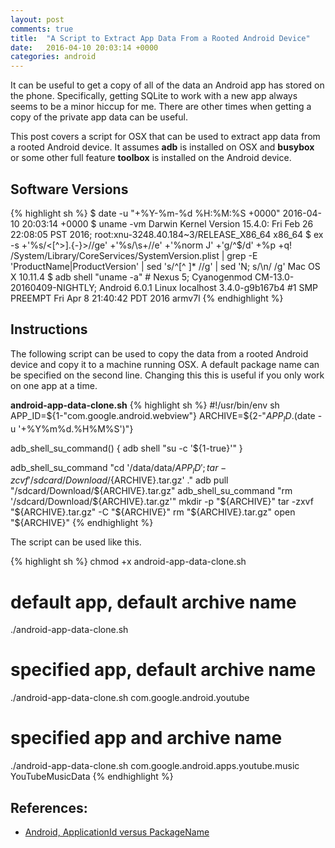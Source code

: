 ```yaml
---
layout: post
comments: true
title:  "A Script to Extract App Data From a Rooted Android Device"
date:   2016-04-10 20:03:14 +0000
categories: android
---
```

It can be useful to get a copy of all of the data an Android app has stored on the phone.
Specifically, getting SQLite to work with a new app always seems to be a minor hiccup for me.
There are other times when getting a copy of the private app data can be useful.

This post covers a script for OSX that can be used to extract app data from a rooted Android device.
It assumes **adb** is installed on OSX and **busybox** or
some other full feature **toolbox** is installed on the Android device.

## Software Versions

{% highlight sh %}
$ date -u "+%Y-%m-%d %H:%M:%S +0000"
2016-04-10 20:03:14 +0000
$ uname -vm
Darwin Kernel Version 15.4.0: Fri Feb 26 22:08:05 PST 2016; root:xnu-3248.40.184~3/RELEASE_X86_64 x86_64
$ ex -s +'%s/<[^>].\{-}>//ge' +'%s/\s\+//e' +'%norm J' +'g/^$/d' +%p +q! /System/Library/CoreServices/SystemVersion.plist | grep -E 'ProductName|ProductVersion' | sed 's/^[^ ]* //g' | sed 'N; s/\n/ /g'
Mac OS X 10.11.4
$ adb shell "uname -a" # Nexus 5; Cyanogenmod CM-13.0-20160409-NIGHTLY; Android 6.0.1
Linux localhost 3.4.0-g9b167b4 #1 SMP PREEMPT Fri Apr 8 21:40:42 PDT 2016 armv7l
{% endhighlight %}

## Instructions

The following script can be used to copy the data from a
rooted Android device and copy it to a machine running OSX.
A default package name can be specified on the second line.
Changing this this is useful if you only work on one app at a time.

**android-app-data-clone.sh**
{% highlight sh %}
#!/usr/bin/env sh
APP_ID=${1-"com.google.android.webview"}
ARCHIVE=${2-"${APP_ID}.$(date -u '+%Y%m%d.%H%M%S')"}

adb_shell_su_command() {
  adb shell "su -c '${1-true}'"
}

adb_shell_su_command "cd '/data/data/${APP_ID}'; tar -zcvf '/sdcard/Download/${ARCHIVE}.tar.gz' ."
adb pull "/sdcard/Download/${ARCHIVE}.tar.gz"
adb_shell_su_command "rm '/sdcard/Download/${ARCHIVE}.tar.gz'"
mkdir -p "${ARCHIVE}"
tar -zxvf "${ARCHIVE}.tar.gz" -C "${ARCHIVE}"
rm "${ARCHIVE}.tar.gz"
open "${ARCHIVE}"
{% endhighlight %}

The script can be used like this.

{% highlight sh %}
chmod +x android-app-data-clone.sh

# default app, default archive name
./android-app-data-clone.sh

# specified app, default archive name
./android-app-data-clone.sh com.google.android.youtube

# specified app and archive name
./android-app-data-clone.sh com.google.android.apps.youtube.music YouTubeMusicData
{% endhighlight %}

## References:
- [Android, ApplicationId versus PackageName][android-package]

[android-package]: http://tools.android.com/tech-docs/new-build-system/applicationid-vs-packagename

